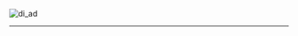 ![di_ad](https://github.com/gopala-kr/Quantum-Dots/blob/master/23-Future-of-ET/etres/Dgital/di_ad.svg)

-------------
